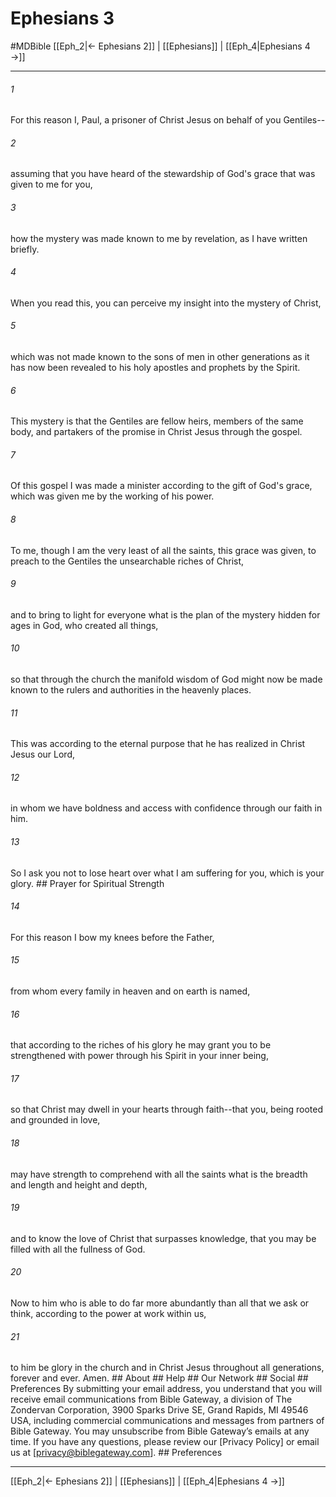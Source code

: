 # Ephesians 3
#MDBible
[[Eph_2|← Ephesians 2]] | [[Ephesians]] | [[Eph_4|Ephesians 4 →]]

***






###### 1 


For this reason I, Paul, a prisoner of Christ Jesus on behalf of you Gentiles-- 





###### 2 


assuming that you have heard of the stewardship of God's grace that was given to me for you, 





###### 3 


how the mystery was made known to me by revelation, as I have written briefly. 





###### 4 


When you read this, you can perceive my insight into the mystery of Christ, 





###### 5 


which was not made known to the sons of men in other generations as it has now been revealed to his holy apostles and prophets by the Spirit. 





###### 6 


This mystery is that the Gentiles are fellow heirs, members of the same body, and partakers of the promise in Christ Jesus through the gospel. 





###### 7 


Of this gospel I was made a minister according to the gift of God's grace, which was given me by the working of his power. 





###### 8 


To me, though I am the very least of all the saints, this grace was given, to preach to the Gentiles the unsearchable riches of Christ, 





###### 9 


and to bring to light for everyone what is the plan of the mystery hidden for ages in God, who created all things, 





###### 10 


so that through the church the manifold wisdom of God might now be made known to the rulers and authorities in the heavenly places. 





###### 11 


This was according to the eternal purpose that he has realized in Christ Jesus our Lord, 





###### 12 


in whom we have boldness and access with confidence through our faith in him. 





###### 13 


So I ask you not to lose heart over what I am suffering for you, which is your glory. ## Prayer for Spiritual Strength 





###### 14 


For this reason I bow my knees before the Father, 





###### 15 


from whom every family in heaven and on earth is named, 





###### 16 


that according to the riches of his glory he may grant you to be strengthened with power through his Spirit in your inner being, 





###### 17 


so that Christ may dwell in your hearts through faith--that you, being rooted and grounded in love, 





###### 18 


may have strength to comprehend with all the saints what is the breadth and length and height and depth, 





###### 19 


and to know the love of Christ that surpasses knowledge, that you may be filled with all the fullness of God. 





###### 20 


Now to him who is able to do far more abundantly than all that we ask or think, according to the power at work within us, 





###### 21 


to him be glory in the church and in Christ Jesus throughout all generations, forever and ever. Amen. ## About ## Help ## Our Network ## Social ## Preferences By submitting your email address, you understand that you will receive email communications from Bible Gateway, a division of The Zondervan Corporation, 3900 Sparks Drive SE, Grand Rapids, MI 49546 USA, including commercial communications and messages from partners of Bible Gateway. You may unsubscribe from Bible Gateway&rsquo;s emails at any time. If you have any questions, please review our [Privacy Policy] or email us at [privacy@biblegateway.com]. ## Preferences

***

[[Eph_2|← Ephesians 2]] | [[Ephesians]] | [[Eph_4|Ephesians 4 →]]
